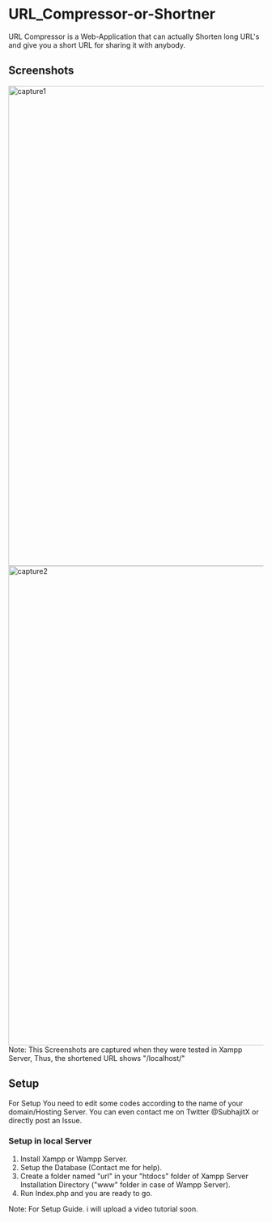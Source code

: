 # URL_Compressor-or-Shortner
URL Compressor is a Web-Application that can actually Shorten long URL's and give you a short URL for sharing it with anybody. 

## Screenshots
<img width="949" alt="capture1" src="https://user-images.githubusercontent.com/27961735/38691210-d29bb1a6-3e9d-11e8-90d0-7a1f8da49af0.PNG">

<img width="948" alt="capture2" src="https://user-images.githubusercontent.com/27961735/38691451-815763d4-3e9e-11e8-873c-dd9cfbc5b782.PNG">
Note: This Screenshots are captured when they were tested in Xampp Server, Thus, the shortened URL shows "/localhost/"

## Setup

For Setup You need to edit some codes according to the name of your domain/Hosting Server.
You can even contact me on Twitter @SubhajitX or directly post an Issue.

### Setup in local Server
1. Install Xampp or Wampp Server.
2. Setup the Database (Contact me for help).
3. Create a folder named "url" in your "htdocs" folder of Xampp Server Installation Directory ("www" folder in case of Wampp Server).
4. Run Index.php and you are ready to go.

Note: For Setup Guide. i will upload a video tutorial soon.

